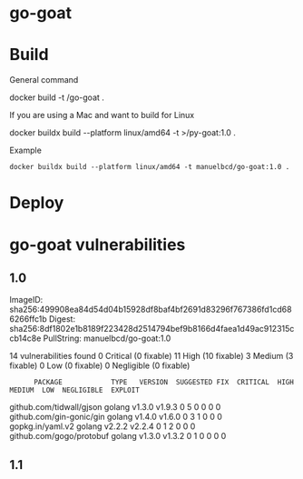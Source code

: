 # go-goat


# Build

General command 

docker build -t <your-namespace>/go-goat .

If you are using a Mac and want to build for Linux

docker buildx build --platform linux/amd64 -t <your-namespace>>/py-goat:1.0 .

Example

````
docker buildx build --platform linux/amd64 -t manuelbcd/go-goat:1.0 .
````



# Deploy


# go-goat vulnerabilities

## 1.0

ImageID: sha256:499908ea84d54d04b15928df8baf4bf2691d83296f767386fd1cd686266ffc1b
Digest: sha256:8df1802e1b8189f223428d2514794bef9b8166d4faea1d49ac912315ccb14c8e
PullString: manuelbcd/go-goat:1.0

14 vulnerabilities found
0 Critical (0 fixable)
11 High (10 fixable)
3 Medium (3 fixable)
0 Low (0 fixable)
0 Negligible (0 fixable)

          PACKAGE            TYPE   VERSION  SUGGESTED FIX  CRITICAL  HIGH  MEDIUM  LOW  NEGLIGIBLE  EXPLOIT  
  github.com/tidwall/gjson  golang  v1.3.0      v1.9.3         0       5      0      0       0          0     
  github.com/gin-gonic/gin  golang  v1.4.0      v1.6.0         0       3      1      0       0          0     
  gopkg.in/yaml.v2          golang  v2.2.2      v2.2.4         0       1      2      0       0          0     
  github.com/gogo/protobuf  golang  v1.3.0      v1.3.2         0       1      0      0       0          0     

## 1.1

